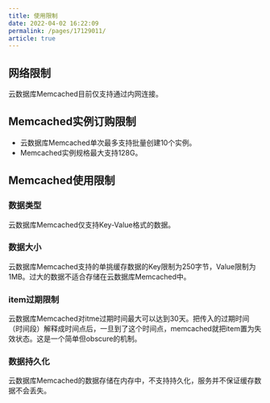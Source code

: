 ```yaml
---
title: 使用限制
date: 2022-04-02 16:22:09
permalink: /pages/17129011/
article: true
---
```


## 网络限制

云数据库Memcached目前仅支持通过内网连接。

## Memcached实例订购限制

- 云数据库Memcached单次最多支持批量创建10个实例。
- Memcached实例规格最大支持128G。

## Memcached使用限制

### 数据类型

云数据库Memcached仅支持Key-Value格式的数据。

### 数据大小

云数据库Memcached支持的单挑缓存数据的Key限制为250字节，Value限制为1MB。过大的数据不适合存储在云数据库Memcached中。

### item过期限制

云数据库Memcached对itme过期时间最大可以达到30天。把传入的过期时间（时间段）解释成时间点后，一旦到了这个时间点，memcached就把item置为失效状态。这是一个简单但obscure的机制。

### 数据持久化

云数据库Memcached的数据存储在内存中，不支持持久化，服务并不保证缓存数据不会丢失。



